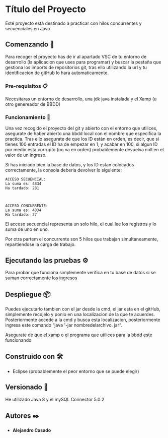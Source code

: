 # Título del Proyecto

Esté proyecto está destinado a practicar con hilos concurrentes y secuenciales en Java

## Comenzando 🚀

Para recoger el proyecto has de ir al apartado VSC de tu entorno de desarrollo (la aplicacion que uses para programar) y buscar la pestaña que gestiona 
los imports de repositorios git, tras ello utilizando la url y tu identificacion de gitHub lo hara automaticamente.


### Pre-requisitos 📋

Necesitaras un entorno de desarrollo, una jdk java instalada y el Xamp (u otro genereador de BBDD)


### Funcionamiento 🔧

Una vez recogido el proyecto del git y abierto con el entorno que utilices, asegurate de haber abierto una bbdd local con el nombre que especifica la practica.
Tras ello asegurate de que los ID están en orden, es decir, que si tienes 100 entradas el ID ha de empezar en 1, y acabar en 100, si algun ID por medio esta corrupto
(no va en orden) probablemente devuelva null en el valor de un ingreso.

Si has iniciado bien la base de datos, y los ID estan colocados correctamente, la consola deberia devolver lo siguiente;

```
ACCESO SECUENCIAL: 
La suma es: 4834
Ha tardado: 281



ACCESO CONCURRENTE: 
La suma es: 4834
Ha tardado: 27

```

El acceso secuencial representa un solo hilo, el cual lee los registros y lo suma de uno en uno.

Por otra partem el concurrente son 5 hilos que trabajan simultaneamente, repartiendose la carga de trabajo.


## Ejecutando las pruebas ⚙️

Para probar que funciona simplemente verifica en tu base de datos si se suman correctamente los ingresos


## Despliegue 📦

Puedes ejecutarlo tambien con el jar desde la cmd, el jar esta en el gitHub, simplemente recojelo y ponlo en una localizacion de la que te acuerdes.
Posteriormente accede a la cmd y busca esta localizacion, posteriormente ingresa este comando “java '-jar nombredelarchivo. jar”.

Asegurate de que el xamp o el programa que utilices para la bbdd este funcionando


## Construido con 🛠️

* Eclipse (probablemente el peor entorno que se puede elegir)


## Versionado 📌

He utilizado Java 8 y el mySQL Connector 5.0.2

## Autores ✒️

* **Alejandro Casado** 

